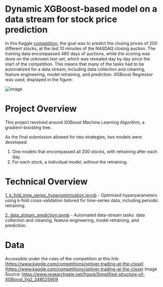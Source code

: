 # Dynamic XGBoost-based model on a data stream for stock price prediction
In this Kaggle [competition](https://www.kaggle.com/competitions/optiver-trading-at-the-close), the goal was to predict the closing prices of 200 different stocks, at the last 10 minutes of the NASDAQ closing auction. The training data encompassed 480 days of auctions, while the scoring was done on the unknown test set, which was revealed day by day since the start of the competition. This means that many of the tasks had to be automatized for a data stream, including  data collection and cleaning, feature engineering, model retraining, and prediction. XGBoost Regressor was used, displayed in the figure:

![image](https://github.com/lukablagoje/dynamic-XGBoost-model-data-stream-prediction/assets/52599010/3caa45c6-de51-41ac-908f-430b9b66443b)

# Project Overview
This project revolved around XGBoost Machine Learning Algorithm, a gradient-boosting tree.

As the final submission allowed for two strategies, two models were developed:
1) One models that encompassed all 200 stocks, with retraining after each day.
2) For each stock, a individual model, without the retraining.
   
# Technical Overview
[1. k_fold_time_series_hyperoptimization.ipynb](https://github.com/lukablagoje/dynamic-XGBoost-model-data-stream-prediction/blob/main/1.%20k_fold_time_series_hyperoptimization.ipynb) - Optimized hyperparameters using k-fold cross-validation tailored for time-series data, including periodic retraining.

[2. data_stream_prediction.ipynb](https://github.com/lukablagoje/dynamic-XGBoost-model-data-stream-prediction/blob/main/2.%20data_stream_prediction.ipynb) - Automated data-stream tasks: data collection and cleaning, feature engineering, model retraining, and prediction.

# Data 
Accessible under the rules of the competition at this link: [https://www.kaggle.com/competitions/optiver-trading-at-the-close](https://www.kaggle.com/competitions/optiver-trading-at-the-close)
Image Source: https://www.researchgate.net/figure/Simplified-structure-of-XGBoost_fig2_348025909
